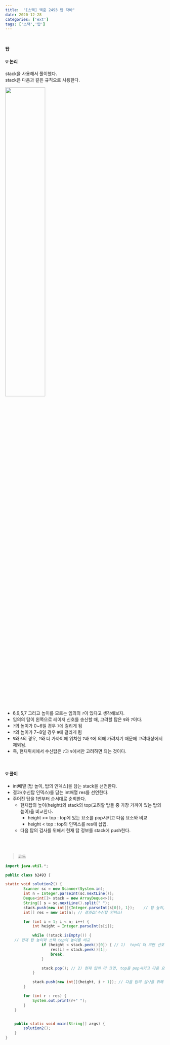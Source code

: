 ```yaml
---
title:  "[스택] 백준 2493 탑 자바"
date: 2020-12-28
categories: ['ext']
tags: ['스택','탑']
---
```

<br>

**탑**<br>

#### :bulb: **논리**<br>
stack을 사용해서 풀이했다.<br>
stack은 다음과 같은 규칙으로 사용한다.<br>

<img src="https://user-images.githubusercontent.com/62331803/103274514-3a663200-4a05-11eb-9431-f6298c55a845.png" width="50%"><br>

- 6,9,5,7 그리고 높이를 모르는 임의의 `?`이 있다고 생각해보자.
- 임의의 탑이 왼쪽으로 레이저 신호를 송신할 때, 고려할 탑은 `9`와 `7`이다.
- `?`의 높이가 0~6일 경우 `7`에 걸리게 됨
- `?`의 높이가 7~8일 경우 `9`에 걸리게 됨
- `5`와 `6`의 경우, `?`와 더 가까이에 위치한 `7`과 `9`에 의해 가려지기 때문에 고려대상에서 제외됨.
- 즉, 현재위치에서 수신탑은 `7`과 `9`에서만 고려하면 되는 것이다.
<br>

#### :bulb: **풀이**<br>
- int배열 [탑 높이, 탑의 인덱스]을 담는 stack을 선언한다.
- 결과(수신탑 인덱스)를 담는 int배열 res를 선언한다.
- 주어진 탑을 1번부터 순서대로 순회한다.
   - 현재탑의 높이(height)와 stack의 top(고려할 탑들 중 가장 가까이 있는 탑의 높이)을 비교한다.
      - height >= top : top에 있는 요소를 pop시키고 다음 요소와 비교
      - height <  top : top의 인덱스를 res에 삽입.
    - 다음 탑의 검사를 위해서 현재 탑 정보를 stack에 push한다.


<br>
<br>

> 코드

```java
import java.util.*;

public class b2493 {

static void solution2() {
        Scanner sc = new Scanner(System.in);
        int n = Integer.parseInt(sc.nextLine());
        Deque<int[]> stack = new ArrayDeque<>();
        String[] s = sc.nextLine().split(" ");
        stack.push(new int[]{Integer.parseInt(s[0]), 1});	 // 탑 높이, 탑 인덱스
        int[] res = new int[n]; // 결과값(수신탑 인덱스)

        for (int i = 1; i < n; i++) {
            int height = Integer.parseInt(s[i]);

            while (!stack.isEmpty()) {
  	// 현재 탑 높이와 스택 top의 높이를 비교 
                if (height < stack.peek()[0]) {	// 1)  top이 더 크면 신호수신 가능하므로 top의 인덱스로 결과 초기화
                    res[i] = stack.peek()[1];			
                    break;
                }

                stack.pop(); // 2) 현재 탑이 더 크면, top을 pop시키고 다음 요소 확인
            }

            stack.push(new int[]{height, i + 1}); // 다음 탑의 검사를 위해 현재 탑 정보 push
        }

        for (int r : res) {
            System.out.print(r+" ");
        }
    }


    public static void main(String[] args) {
        solution2();
    }
}

```

<br><br>